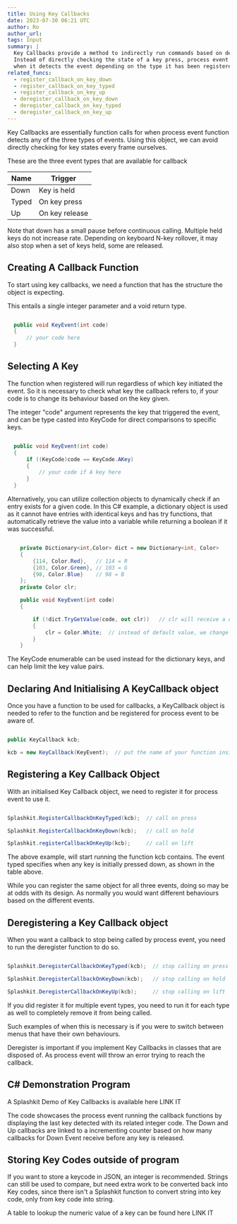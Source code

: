 ```yaml
---
title: Using Key Callbacks
date: 2023-07-30 06:21 UTC
author: Ro
author_url:
tags: Input
summary: |
  Key Callbacks provide a method to indirectly run commands based on detected key events.
  Instead of directly checking the state of a key press, process event will run the callback function
  when it detects the event depending on the type it has been registered for.
related_funcs:
  - register_callback_on_key_down
  - register_callback_on_key_typed
  - register_callback_on_key_up
  - deregister_callback_on_key_down
  - deregister_callback_on_key_typed
  - deregister_callback_on_key_up
---
```


Key Callbacks are essentially function calls for when process event function detects any of the
three types of events. Using this object, we can avoid directly checking for key states every frame
ourselves.

These are the three event types that are available for callback

| Name  | Trigger        |
| ----- | -------------- |
| Down  | Key is held    |
| Typed | On key press   |
| Up    | On key release |

Note that down has a small pause before continuous calling. Multiple held keys do not increase rate.
Depending on keyboard N-key rollover, it may also stop when a set of keys held, some are released.

## Creating A Callback Function

To start using key callbacks, we need a function that has the structure the object is expecting.

This entails a single integer parameter and a void return type.

```c#

  public void KeyEvent(int code)
  {
      // your code here
  }

```

## Selecting A Key

The function when registered will run regardless of which key initiated the event. So it is
necessary to check what key the callback refers to, if your code is to change its behaviour based on
the key given.

The integer "code" argument represents the key that triggered the event, and can be type casted into
KeyCode for direct comparisons to specific keys.

```c#

  public void KeyEvent(int code)
  {
      if ((KeyCode)code == KeyCode.AKey)
      {
          // your code if A key here
      }
  }

```

Alternatively, you can utilize collection objects to dynamically check if an entry exists for a
given code. In this C# example, a dictionary object is used as it cannot have entries with identical
keys and has try functions, that automatically retrieve the value into a variable while returning a
boolean if it was successful.

```c#

    private Dictionary<int,Color> dict = new Dictionary<int, Color>
    {
        {114, Color.Red},   // 114 = R
        {103, Color.Green}, // 103 = G
        {98, Color.Blue}    // 98 = B
    };
    private Color clr;

    public void KeyEvent(int code)
    {

        if (!dict.TryGetValue(code, out clr))   // clr will receive a default value, if code isn't found
        {
            clr = Color.White;  // instead of default value, we change it to this
        }
    }

```

The KeyCode enumerable can be used instead for the dictionary keys, and can help limit the key value
pairs.

## Declaring And Initialising A KeyCallback object

Once you have a function to be used for callbacks, a KeyCallback object is needed to refer to the
function and be registered for process event to be aware of.

```C#

public KeyCallback kcb;

kcb = new KeyCallback(KeyEvent);  // put the name of your function inside

```

## Registering a Key Callback Object

With an initialised Key Callback object, we need to register it for process event to use it.

```c#

Splashkit.RegisterCallbackOnKeyTyped(kcb);  // call on press

Splashkit.RegisterCallbackOnKeyDown(kcb);   // call on hold

Splashkit.registerCallbackOnKeyUp(kcb);     // call on lift

```

The above example, will start running the function kcb contains. The event typed specifies when any
key is initially pressed down, as shown in the table above.

While you can register the same object for all three events, doing so may be at odds with its
design. As normally you would want different behaviours based on the different events.

## Deregistering a Key Callback object

When you want a callback to stop being called by process event, you need to run the deregister
function to do so.

```c#

Splashkit.DeregisterCallbackOnKeyTyped(kcb);  // stop calling on press

Splashkit.DeregisterCallbackOnKeyDown(kcb);   // stop calling on hold

Splashkit.DeregisterCallbackOnKeyUp(kcb);     // stop calling on lift

```

If you did register it for multiple event types, you need to run it for each type as well to
completely remove it from being called.

Such examples of when this is necessary is if you were to switch between menus that have their own
behaviours.

Deregister is important if you implement Key Callbacks in classes that are disposed of. As process
event will throw an error trying to reach the callback.

## C# Demonstration Program

A Splashkit Demo of Key Callbacks is available here LINK IT

The code showcases the process event running the callback functions by displaying the last key
detected with its related integer code. The Down and Up callbacks are linked to a incrementing
counter based on how many callbacks for Down Event receive before any key is released.

## Storing Key Codes outside of program

If you want to store a keycode in JSON, an integer is recommended. Strings can still be used to
compare, but need extra work to be converted back into Key codes, since there isn't a Splashkit
function to convert string into key code, only from key code into string.

A table to lookup the numeric value of a key can be found here LINK IT
